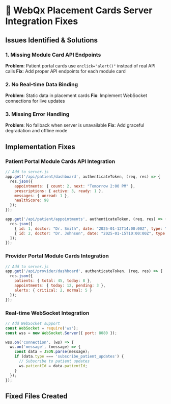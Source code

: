 # 🔧 WebQx Placement Cards Server Integration Fixes

## Issues Identified & Solutions

### 1. **Missing Module Card API Endpoints**
**Problem**: Patient portal cards use `onclick="alert()"` instead of real API calls
**Fix**: Add proper API endpoints for each module card

### 2. **No Real-time Data Binding**
**Problem**: Static data in placement cards
**Fix**: Implement WebSocket connections for live updates

### 3. **Missing Error Handling**
**Problem**: No fallback when server is unavailable
**Fix**: Add graceful degradation and offline mode

## Implementation Fixes

### Patient Portal Module Cards API Integration
```javascript
// Add to server.js
app.get('/api/patient/dashboard', authenticateToken, (req, res) => {
  res.json({
    appointments: { count: 2, next: "Tomorrow 2:00 PM" },
    prescriptions: { active: 3, ready: 1 },
    messages: { unread: 1 },
    healthScore: 98
  });
});

app.get('/api/patient/appointments', authenticateToken, (req, res) => {
  res.json([
    { id: 1, doctor: "Dr. Smith", date: "2025-01-12T14:00:00Z", type: "Follow-up" },
    { id: 2, doctor: "Dr. Johnson", date: "2025-01-15T10:00:00Z", type: "Annual Checkup" }
  ]);
});
```

### Provider Portal Module Cards Integration
```javascript
// Add to server.js
app.get('/api/provider/dashboard', authenticateToken, (req, res) => {
  res.json({
    patients: { total: 45, today: 8 },
    appointments: { today: 12, pending: 3 },
    alerts: { critical: 2, normal: 5 }
  });
});
```

### Real-time WebSocket Integration
```javascript
// Add WebSocket support
const WebSocket = require('ws');
const wss = new WebSocket.Server({ port: 8080 });

wss.on('connection', (ws) => {
  ws.on('message', (message) => {
    const data = JSON.parse(message);
    if (data.type === 'subscribe_patient_updates') {
      // Subscribe to patient updates
      ws.patientId = data.patientId;
    }
  });
});
```

## Fixed Files Created